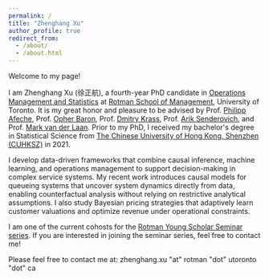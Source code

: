 ```yaml
---
permalink: /
title: "Zhenghang Xu"
author_profile: true
redirect_from: 
  - /about/
  - /about.html
---
```

Welcome to my page!

I am Zhenghang Xu (徐正航), a fourth-year PhD candidate in [Operations Management and Statistics](https://www.rotman.utoronto.ca/faculty-and-research/academic-areas/operations-management-and-statistics/) at [Rotman School of Management](https://www.rotman.utoronto.ca/), University of Toronto. It is my great honor and pleasure to be advised by Prof. [Philipp Afeche](https://discover.research.utoronto.ca/15099-philipp-afeche), Prof. [Opher Baron](https://discover.research.utoronto.ca/10004-opher-baron), Prof. [Dmitry Krass](https://discover.research.utoronto.ca/7243-dmitry-krass), Prof. [Arik Senderovich](https://profiles.laps.yorku.ca/profiles/sariks/), and Prof. [Mark van der Laan](https://statistics.berkeley.edu/people/mark-van-der-laan). Prior to my PhD, I received my bachelor's degree in Statistical Science from [The Chinese University of Hong Kong, Shenzhen (CUHKSZ)](https://www.cuhk.edu.cn/en) in 2021.

I develop data-driven frameworks that combine causal inference, machine learning, and operations management to support decision-making in complex service systems. My recent work introduces causal models for queueing systems that uncover system dynamics directly from data, enabling counterfactual analysis without relying on restrictive analytical assumptions. I also study Bayesian pricing strategies that adaptively learn customer valuations and optimize revenue under operational constraints.

I am one of the current cohosts for the [Rotman Young Scholar Seminar series](https://sites.google.com/view/rotmanyoungscholarseminar/home). If you are interested in joining the seminar series, feel free to contact me!

Please feel free to contact me at: zhenghang.xu "at" rotman "dot" utoronto "dot" ca

